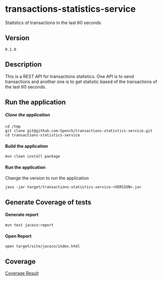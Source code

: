 # transactions-statistics-service
Statistics of transactions in the last 60 seconds

## Version
```
0.1.0
```

## Description

This is a REST API for transactions statistics. One API is to send transactions and another one is to get statistic based of the transactions of the last 60 seconds.

## Run the application
##### Clone the application

```
cd /tmp
git clone git@github.com:Sponch/transactions-statistics-service.git
cd transactions-statistics-service
```
#### Build the application
```
mvn clean install package
```
#### Run the application
Change the version to run the application
```
java -jar target/transactions-statistics-service-<VERSION>.jar
```
## Generate Coverage of tests
#### Generate report 
```
mvn test jacoco:report
```
#### Open Report
```
open target/site/jacoco/index.html
```

## Coverage
[Coverage Result](./coverage.png)


